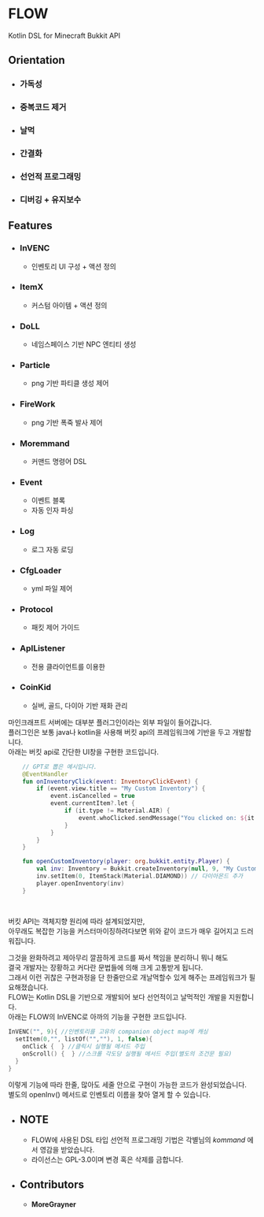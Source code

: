 # FLOW
Kotlin DSL for Minecraft Bukkit API

## Orientation  
  * ### 가독성  
  * ### 중복코드 제거  
  * ### 날먹  
  * ### 간결화  
  * ### 선언적 프로그래밍  
  * ### 디버깅 + 유지보수  

## Features

* ### InVENC
  -   인벤토리 UI 구성 + 액션 정의   
* ### ItemX
  -   커스텀 아이템 + 액션 정의

* ### DoLL
  -   네임스페이스 기반 NPC 엔티티 생성

* ### Particle
  -   png 기반 파티클 생성 제어  

* ### FireWork
  -   png 기반 폭죽 발사 제어

* ### Moremmand
  -   커맨드 명령어 DSL

* ### Event
  -   이벤트 블록
  -   자동 인자 파싱

* ### Log
  * 로그 자동 로딩

* ### CfgLoader
  -   yml 파일 제어

* ### Protocol
  -   패킷 제어 가이드

* ### ApIListener
  *  전용 클라이언트를 이용한 

* ### CoinKid
  -   실버, 골드, 다이아 기반 재화 관리
      

마인크래프트 서버에는 대부분 플러그인이라는 외부 파일이 들어갑니다.  
플러그인은 보통 java나 kotlin을 사용해 버킷 api의 프레임워크에 기반을 두고 개발합니다.  
아래는 버킷 api로 간단한 UI창을 구현한 코드입니다.
``` kotlin
    // GPT로 뽑은 예시입니다.
    @EventHandler
    fun onInventoryClick(event: InventoryClickEvent) {
        if (event.view.title == "My Custom Inventory") {
            event.isCancelled = true
            event.currentItem?.let {
                if (it.type != Material.AIR) {
                    event.whoClicked.sendMessage("You clicked on: ${it.type}")
                }
            }
        }
    }

    fun openCustomInventory(player: org.bukkit.entity.Player) {
        val inv: Inventory = Bukkit.createInventory(null, 9, "My Custom Inventory")
        inv.setItem(0, ItemStack(Material.DIAMOND)) // 다이아몬드 추가
        player.openInventory(inv)
    }
    
                                        
```
버킷 API는 객체지향 원리에 따라 설계되었지만,  
아무래도 복잡한 기능을 커스터마이징하려다보면 위와 같이 코드가 매우 길어지고 드러워집니다.  

그것을 완화하려고 제아무리 깔끔하게 코드를 짜서 책임을 분리하니 뭐니 해도   
결국 개발자는 장황하고 커다란 문법들에 의해 크게 고통받게 됩니다.  
그래서 이런 귀찮은 구현과정을 단 한줄만으로 개날먹할수 있게 해주는 프레임워크가 필요해졌습니다.  
FLOW는 Kotlin DSL을 기반으로 개발되어 보다 선언적이고 날먹적인 개발을 지원합니다.  
아래는 FLOW의 InVENC로 아까의 기능을 구현한 코드입니다.  
``` kotlin
InVENC("", 9){ //인벤토리를 고유의 companion object map에 캐싱
  setItem(0,"", listOf("",""), 1, false){
    onClick {  } //클릭시 실행될 메서드 주입
    onScroll() {  } //스크롤 각도당 실행될 메서드 주입(별도의 조건문 필요)
  }
}     
```  

이렇게 기능에 따라 한줄, 많아도 세줄 안으로 구현이 가능한 코드가 완성되었습니다.  
별도의 openInv() 메서드로 인벤토리 이름을 찾아 열게 할 수 있습니다.  

* ## NOTE
  * FLOW에 사용된 DSL 타입 선언적 프로그래밍 기법은 각별님의 _kommand_ 에서 영감을 받았습니다.
  * 라이선스는 GPL-3.0이며 변경 혹은 삭제를 금합니다.

* ## Contributors
  * #### MoreGrayner
